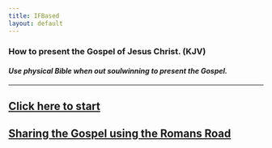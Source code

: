 ```yaml
---
title: IFBased
layout: default
---
```


### How to present the Gospel of Jesus Christ. (KJV)
#### *Use physical Bible when out soulwinning to present the Gospel.*

___

## [Click here to start](/soulwinning/soulwinning-instruction)

## [Sharing the Gospel using the Romans Road](/soulwinning/romansroad/stages)
